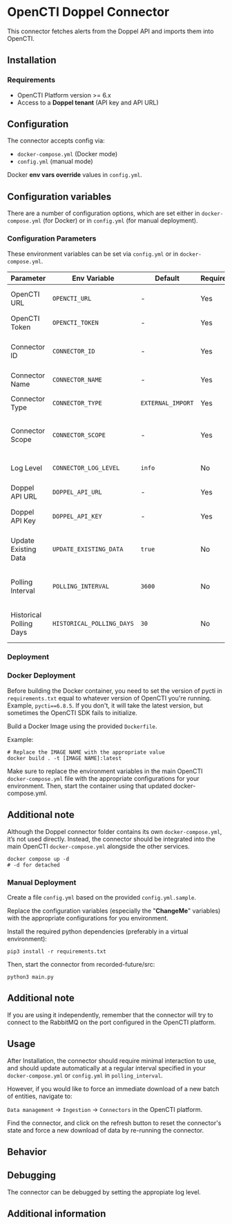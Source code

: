 # OpenCTI Doppel Connector

This connector fetches alerts from the Doppel API and imports them into OpenCTI.

## Installation

### Requirements

- OpenCTI Platform version >= 6.x
- Access to a **Doppel tenant** (API key and API URL)


##  Configuration

The connector accepts config via:

- `docker-compose.yml` (Docker mode)
- `config.yml` (manual mode)

 Docker **env vars override** values in `config.yml`.


## Configuration variables

There are a number of configuration options, which are set either in `docker-compose.yml` (for Docker) or
in `config.yml` (for manual deployment).

###  Configuration Parameters

These environment variables can be set via `config.yml` or in `docker-compose.yml`.

| Parameter               | Env Variable                 | Default          | Required | Description                                                   |
|------------------------|------------------------------|------------------|----------|---------------------------------------------------------------|
| OpenCTI URL            | `OPENCTI_URL`                | -                | Yes      | URL of the OpenCTI platform                                   |
| OpenCTI Token          | `OPENCTI_TOKEN`              | -                | Yes      | API token for OpenCTI                                         |
| Connector ID           | `CONNECTOR_ID`               | -                | Yes      | Unique UUID for this connector instance                       |
| Connector Name         | `CONNECTOR_NAME`             | -                | Yes      | Name to display inside OpenCTI                                |
| Connector Type         | `CONNECTOR_TYPE`             | `EXTERNAL_IMPORT`| Yes      | Should always be `EXTERNAL_IMPORT`                            |
| Connector Scope        | `CONNECTOR_SCOPE`            | -                | Yes      | Scope of the data being imported (e.g., `Indicator`)          |
| Log Level              | `CONNECTOR_LOG_LEVEL`        | `info`           | No       | Log verbosity (`debug`, `info`, `warn`, `error`)              |
| Doppel API URL         | `DOPPEL_API_URL`             | -                | Yes      | URL for Doppel alerts API                                     |
| Doppel API Key         | `DOPPEL_API_KEY`             | -                | Yes      | API Key to authenticate with Doppel                           |
| Update Existing Data   | `UPDATE_EXISTING_DATA`       | `true`           | No       | Whether to update existing STIX objects in OpenCTI            |
| Polling Interval       | `POLLING_INTERVAL`           | `3600`           | No       | Interval (in seconds) between API polling                     |
| Historical Polling Days| `HISTORICAL_POLLING_DAYS`    | `30`             | No       | Days of historical data to pull on first run                  |

### Deployment

### Docker Deployment

Before building the Docker container, you need to set the version of pycti in `requirements.txt` equal to whatever
version of OpenCTI you're running. Example, `pycti==6.8.5`. If you don't, it will take the latest version, but
sometimes the OpenCTI SDK fails to initialize.

Build a Docker Image using the provided `Dockerfile`.

Example:

```shell
# Replace the IMAGE NAME with the appropriate value
docker build . -t [IMAGE NAME]:latest
```

Make sure to replace the environment variables in the main OpenCTI `docker-compose.yml` file with the appropriate configurations for your environment.
Then, start the container using that updated docker-compose.yml.
 

## Additional note
Although the Doppel connector folder contains its own `docker-compose.yml`, it’s not used directly. Instead, the connector should be integrated into the main OpenCTI `docker-compose.yml` alongside the other services.

```shell
docker compose up -d
# -d for detached
```

### Manual Deployment

Create a file `config.yml` based on the provided `config.yml.sample`.

Replace the configuration variables (especially the "**ChangeMe**" variables) with the appropriate configurations for
you environment.

Install the required python dependencies (preferably in a virtual environment):

```shell
pip3 install -r requirements.txt
```

Then, start the connector from recorded-future/src:

```shell
python3 main.py
```

## Additional note
If you are using it independently, remember that the connector will try to connect to the RabbitMQ on the port configured in the OpenCTI platform.

## Usage

After Installation, the connector should require minimal interaction to use, and should update automatically at a regular interval specified in your `docker-compose.yml` or `config.yml` in `polling_interval`.

However, if you would like to force an immediate download of a new batch of entities, navigate to:

`Data management` -> `Ingestion` -> `Connectors` in the OpenCTI platform.

Find the connector, and click on the refresh button to reset the connector's state and force a new
download of data by re-running the connector.

## Behavior


## Debugging

The connector can be debugged by setting the appropiate log level.

## Additional information

<!--
Any additional information about this connector
* What information is ingested/updated/changed
* What should the user take into account when using this connector
* ...
-->
